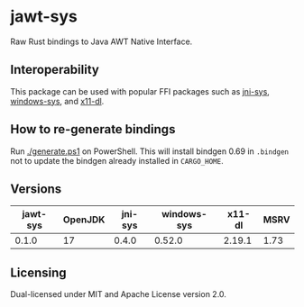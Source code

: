 # jawt-sys

Raw Rust bindings to Java AWT Native Interface.

## Interoperability

This package can be used with popular FFI packages such as [jni-sys](https://crates.io/crates/jni-sys), [windows-sys](https://crates.io/crates/windows-sys), and [x11-dl](https://crates.io/crates/x11-dl).

## How to re-generate bindings

Run [./generate.ps1](./generate.ps1) on PowerShell. This will install bindgen 0.69 in `.bindgen` not to update the bindgen already installed in `CARGO_HOME`.

## Versions

| jawt-sys | OpenJDK | jni-sys | windows-sys | x11-dl | MSRV |
| -------- | ------- | ------- | ----------- | ------ | ---- |
| 0.1.0    | 17      | 0.4.0   | 0.52.0      | 2.19.1 | 1.73 |

## Licensing

Dual-licensed under MIT and Apache License version 2.0.
